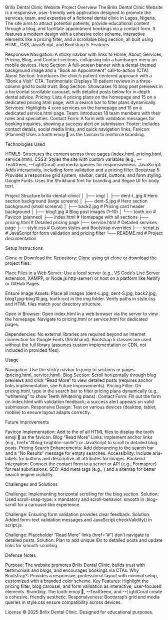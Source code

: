 Brilix Dental Clinic Website
Project Overview
The Brilix Dental Clinic Website is a responsive, user-friendly web application designed to promote the services, team, and expertise of a fictional dental clinic in Lagos, Nigeria. The site aims to attract potential patients, provide educational content through a blog, and facilitate appointment bookings via a contact form. It features a modern design with a cohesive color scheme, interactive elements like a pricing filter, and a scrollable blog section, all built using HTML, CSS, JavaScript, and Bootstrap 5.
Features

Responsive Navigation: A sticky navbar with links to Home, About, Services, Pricing, Blog, and Contact sections, collapsing into a hamburger menu on mobile devices.
Hero Section: A full-screen banner with a dental-themed background image and a "Book an Appointment" call-to-action (CTA).
About Section: Introduces the clinic’s patient-centered approach with a "Book a Visit" CTA.
Testimonials: Displays 10 patient reviews in a three-column grid to build trust.
Blog Section: Showcases 10 blog post previews in a horizontal scrollable carousel, with detailed posts below for in-depth dental advice.
Pricing: Lists 4 pricing plans on the homepage and 15 on a dedicated pricing.html page, with a search bar to filter plans dynamically.
Services: Highlights 4 core services on the homepage and 15 on a dedicated service.html page.
Team: Introduces 18 team members with their roles and specialties.
Contact Form: A form with validation messages for booking inquiries, showing a success alert on submission.
Footer: Includes contact details, social media links, and quick navigation links.
Favicon: (Planned) Uses a tooth emoji 🦷 as the favicon to reinforce branding.

Technologies Used

HTML5: Structures the content across three pages (index.html, pricing.html, service.html).
CSS3: Styles the site with custom variables (e.g., --TealGreen, --LightCoral) and media queries for responsiveness.
JavaScript: Adds interactivity, including form validation and a pricing filter.
Bootstrap 5: Provides a responsive grid system, navbar, cards, buttons, and form styling.
Google Fonts: Uses the Shrikhand font for branding and Segoe UI for body text.

Project Structure
brilix-dental-clinic/
│
├── img/
│   ├── dent-L.jpg        # Hero section background (large screens)
│   ├── dent-S.jpg        # Hero section background (small screens)
│   ├── back2.jpg         # Pricing card header background
│   ├── blog1.jpg         # Blog post images (1–10)
│   └── tooth.ico         # Favicon (planned)
├── index.html            # Homepage with all sections
├── pricing.html          # Detailed pricing page
├── service.html          # Detailed services page
├── style.css             # Custom styles and Bootstrap overrides
├── script.js             # JavaScript for form validation and pricing filter
└── README.md             # Project documentation

Setup Instructions

Clone or Download the Repository:
Clone using git clone <repository-url> or download the project files.


Place Files in a Web Server:
Use a local server (e.g., VS Code’s Live Server extension, XAMPP, or Node.js http-server) or host on a platform like Netlify or GitHub Pages.


Ensure Image Assets:
Place all images (dent-L.jpg, dent-S.jpg, back2.jpg, blog1.jpg–blog10.jpg, tooth.ico) in the img folder.
Verify paths in style.css and HTML files match your directory structure.


Open in Browser:
Open index.html in a web browser via the server to view the homepage.
Navigate to pricing.html or service.html for dedicated pages.


Dependencies:
No external libraries are required beyond an internet connection for Google Fonts (Shrikhand).
Bootstrap 5 classes are used without the full library (assumes custom implementation or CDN, not included in provided files).



Usage

Navigation: Use the sticky navbar to jump to sections or pages (pricing.html, service.html).
Blog Section: Scroll horizontally through blog previews and click “Read More” to view detailed posts (requires anchor links implementation, see Future Improvements).
Pricing Filter: On pricing.html, type in the search bar to filter pricing plans dynamically (e.g., “whitening” to show Teeth Whitening plans).
Contact Form: Fill out the form on index.html with validation feedback; a success alert appears on valid submission.
Responsive Design: Test on various devices (desktop, tablet, mobile) to ensure layout adapts correctly.

Future Improvements

Favicon Implementation: Add <link rel="icon" type="image/x-icon" href="img/tooth.ico"> to the <head> of all HTML files to display the tooth emoji 🦷 as the favicon.
Blog “Read More” Links: Implement anchor links (e.g., href="#blog-brighten-smile") or JavaScript to scroll to detailed blog posts.
Pricing Search Enhancements: Add debouncing to the search bar and a “No Results” message for empty searches.
Accessibility: Include aria-labels for buttons and descriptive alt attributes for images.
Backend Integration: Connect the contact form to a server or API (e.g., Formspree) for real submissions.
SEO: Add meta tags (e.g., <meta name="description">) and a sitemap for better search engine visibility.

Challenges and Solutions

Challenge: Implementing horizontal scrolling for the blog section.
Solution: Used scroll-snap-type: x mandatory and scroll-behavior: smooth in .blog-scroll for a carousel-like experience.


Challenge: Ensuring form validation provides clear feedback.
Solution: Added form-text validation messages and JavaScript checkValidity() in script.js.


Challenge: Placeholder “Read More” links (href="#") don’t navigate to detailed posts.
Solution: Plan to add unique IDs to detailed posts and update links for smooth scrolling.



Defense Notes

Purpose: The website promotes Brilix Dental Clinic, builds trust with testimonials and blogs, and encourages bookings via CTAs.
Why Bootstrap?: Provides a responsive, professional layout with minimal setup, customized with a branded color scheme.
Key Features: Highlight the pricing filter, blog carousel, and form validation as interactive, user-focused elements.
Branding: The tooth emoji 🦷, --TealGreen, and --LightCoral create a cohesive, friendly aesthetic.
Responsiveness: Bootstrap’s grid and media queries in style.css ensure compatibility across devices.

License
© 2025 Brilix Dental Clinic. Designed for educational purposes.
